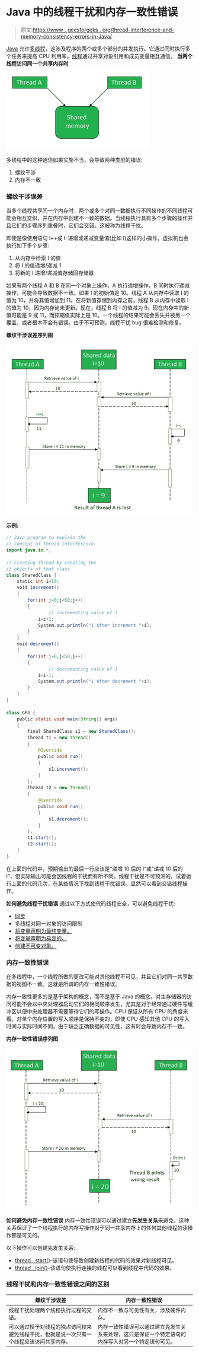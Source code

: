 # Java 中的线程干扰和内存一致性错误

> 原文:[https://www . geesforgeks . org/thread-interference-and-memory-consistency-errors-in-Java/](https://www.geeksforgeeks.org/thread-interference-and-memory-consistency-errors-in-java/)

[Java](https://www.geeksforgeeks.org/java/) 允许[多线程](https://www.geeksforgeeks.org/multithreading-in-java/)，这涉及程序的两个或多个部分的并发执行。它通过同时执行多个任务来提高 CPU 利用率。[线程](https://www.geeksforgeeks.org/operating-system-threads-types/)通过共享对象引用和成员变量相互通信。
**当两个线程访问同一个共享内存时**
![](img/24f33ae7692ad4d4611f48e595df9a76.png)

多线程中的这种通信如果实施不当，会导致两种类型的错误:

1.  螺纹干涉
2.  内存不一致

### 螺纹干涉误差

当多个线程共享同一个内存时，两个或多个对同一数据执行不同操作的不同线程可能会相互交织，并在内存中创建不一致的数据。当线程执行具有多个步骤的操作并且它们的步骤序列重叠时，它们会交错。这被称为线程干扰。

即使是像使用语句 i++或 I–递增或递减变量值(比如 I)这样的小操作，虚拟机也会执行如下多个步骤:

1.  从内存中检索 I 的值
2.  将 I 的值递增/递减 1
3.  将新的 I 递增/递减值存储回存储器

如果有两个线程 A 和 B 在同一个对象上操作，A 执行递增操作，B 同时执行递减操作，可能会导致数据不一致。如果 I 的初始值是 10。线程 A 从内存中读取 I 的值为 10，并将其值增加到 11。在将新值存储到内存之前，线程 B 从内存中读取 I 的值为 10，因为内存尚未更新。现在，线程 B 将 I 的值减为 9。现在内存中的新值可能是 9 或 11，而预期值实际上是 10。一个线程的结果可能会丢失并被另一个覆盖，或者根本不会有错误。由于不可预测，线程干扰 bug 很难检测和修复。

**螺纹干涉误差序列图**

![](img/4cd3200b88d3057e18947c9647898620.png)

**示例:**

```java
// Java program to explain the
// concept of thread interference.
import java.io.*;

// Creating thread by creating the
// objects of that class
class SharedClass {
    static int i=10;
    void increment()
    {
        for(int j=0;j<50;j++)
        {
                // incrementing value of i 
            i=i+1;
            System.out.println("i after increment "+i);
        }
    }
    void decrement()
    {
        for(int j=0;j<50;j++)
        {
                // decrementing value of i 
            i=i-1;
            System.out.println("i after decrement "+i);
        }
    }
}

class GFG {
    public static void main(String[] args)
    {
        final SharedClass s1 = new SharedClass();
        Thread t1 = new Thread()
        {
            @Override
            public void run()
            {
                s1.increment();
            }
        };
        Thread t2 = new Thread()
        {
            @Override
            public void run()
            {
                s1.decrement();
            }
        };
        t1.start();
        t2.start();
    }
}
```

在上面的代码中，预期输出的最后一行应该是“递增 10 后的 I”或“递减 10 后的 I”，但实际输出可能会因线程的干扰而有所不同。线程干扰是不可预测的，试着运行上面的代码几次，在某些情况下找到线程干扰错误。显然可以看到交错线程操作。

**如何避免线程干扰错误**
通过以下方式使代码线程安全，可以避免线程干扰:

*   [同步](https://www.geeksforgeeks.org/process-synchronization-set-1/)
*   多线程对同一对象的访问限制
*   [将变量声明为最终变量。](https://www.geeksforgeeks.org/instance-variable-final-java/)
*   [将变量声明为易变的。](https://www.geeksforgeeks.org/volatile-keyword-in-java/)
*   [创建不可变对象。](https://www.geeksforgeeks.org/create-immutable-class-java/)

### 内存一致性错误

在多线程中，一个线程所做的更改可能对其他线程不可见，并且它们对同一共享数据的视图不一致。这就是所谓的内存一致性错误。

内存一致性更多的是基于架构的概念，而不是基于 Java 的概念。对主存储器的访问可能不会以中央处理器启动它们的相同顺序发生，尤其是对于经常通过硬件写缓冲区以便中央处理器不需要等待它们的写操作。CPU 保证从所有 CPU 的角度来看，对单个内存位置的写入顺序是保持不变的，即使 CPU 感知其他 CPU 的写入时间与实际时间不同。由于缺乏正确数据的可见性，这有时会导致内存不一致。

**内存一致性错误序列图**

![](img/2ab661e1c0e2cccba742aa2dbcef2b4c.png)

**如何避免内存一致性错误**
内存一致性错误可以通过建立**先发生关系**来避免。这种关系保证了一个线程执行的内存写操作对于同一共享内存上的任何其他线程的读操作都是可见的。

以下操作可以创建先发生关系:

*   [thread . start()](https://www.geeksforgeeks.org/start-function-multithreading-java/)–该语句使导致创建新线程的代码的效果对新线程可见。
*   [thread . join()](https://www.geeksforgeeks.org/joining-threads-in-java/)–该语句使执行连接的线程可以看到线程中代码的效果。

### 线程干扰和内存一致性错误之间的区别

| 螺纹干涉误差 | 内存一致性错误 |
| --- | --- |
| 线程干扰处理两个线程执行过程的交错。 | 内存不一致与可见性有关，涉及硬件内存。 |
| 可以通过授予对线程的独占访问权来避免线程干扰，也就是说一次只有一个线程应该访问共享内存。 | 内存一致性错误可以通过建立先发生关系来处理，这只是保证一个特定语句的内存写入对另一个特定语句可见。 |